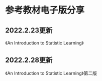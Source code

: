 # 参考教材电子版分享

## 2022.2.23更新

《An Introduction to Statistic Learning》

## 2022.2.28更新

《An Introduction to Statistic Learning》第二版
